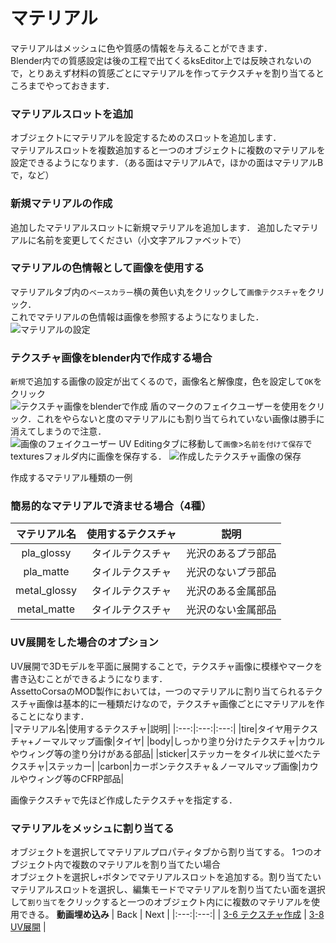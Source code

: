 # マテリアル 
マテリアルはメッシュに色や質感の情報を与えることができます．  
Blender内での質感設定は後の工程で出てくるksEditor上では反映されないので，とりあえず材料の質感ごとにマテリアルを作ってテクスチャを割り当てるところまでやっておきます．
### マテリアルスロットを追加
オブジェクトにマテリアルを設定するためのスロットを追加します．  
マテリアルスロットを複数追加すると一つのオブジェクトに複数のマテリアルを設定できるようになります．（ある面はマテリアルAで，ほかの面はマテリアルB
で，など）  

### 新規マテリアルの作成
追加したマテリアルスロットに新規マテリアルを追加します．
追加したマテリアルに名前を変更してください（小文字アルファベットで）

### マテリアルの色情報として画像を使用する
マテリアルタブ内の`ベースカラー`横の黄色い丸をクリックして`画像テクスチャ`をクリック．  
これでマテリアルの色情報は画像を参照するようになりました．  
![マテリアルの設定](https://user-images.githubusercontent.com/81402033/159413164-4d296762-c90d-48ef-902c-9d94f1737086.png)

### テクスチャ画像をblender内で作成する場合
`新規`で追加する画像の設定が出てくるので，画像名と解像度，色を設定して`OK`をクリック  
![テクスチャ画像をblenderで作成](https://user-images.githubusercontent.com/81402033/159416150-d2fdb89e-6422-4f5c-9080-32c7ce1c12a9.png)
盾のマークのフェイクユーザーを使用をクリック．これをやらないと度のマテリアルにも割り当てられていない画像は勝手に消えてしまうので注意．  
![画像のフェイクユーザー](https://user-images.githubusercontent.com/81402033/159416585-12339ab4-ae6e-42f4-b6e7-f6c0fe97bcf7.png)
UV Editingタブに移動して`画像`>`名前を付けて保存`でtexturesフォルダ内に画像を保存する．
![作成したテクスチャ画像の保存](https://user-images.githubusercontent.com/81402033/159417138-c8480e2f-ead6-4b6e-9f79-61963874c860.png)


作成するマテリアル種類の一例
### 簡易的なマテリアルで済ませる場合（4種）
|マテリアル名|使用するテクスチャ|説明|
|:---:|:---:|:---:|
|pla_glossy|タイルテクスチャ|光沢のあるプラ部品|
|pla_matte|タイルテクスチャ|光沢のないプラ部品|
|metal_glossy|タイルテクスチャ|光沢のある金属部品|
|metal_matte|タイルテクスチャ|光沢のない金属部品|
### UV展開をした場合のオプション
UV展開で3Dモデルを平面に展開することで，テクスチャ画像に模様やマークを書き込むことができるようになります．  
AssettoCorsaのMOD製作においては，一つのマテリアルに割り当てられるテクスチャ画像は基本的に一種類だけなので，テクスチャ画像ごとにマテリアルを作ることになります．  
|マテリアル名|使用するテクスチャ|説明|
|:---:|:---:|:---:|
|tire|タイヤ用テクスチャ+ノーマルマップ画像|タイヤ|
|body|しっかり塗り分けたテクスチャ|カウルやウィング等の塗り分けがある部品|
|sticker|ステッカーをタイル状に並べたテクスチャ|ステッカー|
|carbon|カーボンテクスチャ＆ノーマルマップ画像|カウルやウィング等のCFRP部品|



画像テクスチャで先ほど作成したテクスチャを指定する．  

### マテリアルをメッシュに割り当てる
オブジェクトを選択してマテリアルプロパティタブから割り当てする。
1つのオブジェクト内で複数のマテリアルを割り当てたい場合  
オブジェクトを選択し`+`ボタンでマテリアルスロットを追加する。割り当てたいマテリアルスロットを選択し、編集モードでマテリアルを割り当てたい面を選択して`割り当て`をクリックすると一つのオブジェクト内にに複数のマテリアルを使用できる。
**動画埋め込み**
| Back | Next |
|:---:|:---:|
| [3-6 テクスチャ作成](https://github.com/JSAE-ARCHIVES/MOD-Tutorial/blob/main/3%E7%AB%A0%203D%E3%83%A2%E3%83%87%E3%83%AB%E3%81%AE%E4%BD%9C%E6%88%90/3-6%20%E3%83%86%E3%82%AF%E3%82%B9%E3%83%81%E3%83%A3%E4%BD%9C%E6%88%90.md) | [3-8 UV展開](https://github.com/JSAE-ARCHIVES/MOD-Tutorial/blob/main/3%E7%AB%A0%203D%E3%83%A2%E3%83%87%E3%83%AB%E3%81%AE%E4%BD%9C%E6%88%90/3-8%20UV%E5%B1%95%E9%96%8B.md) |
